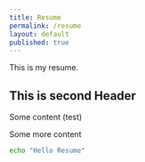 ```yaml
---
title: Resume
permalink: /resume
layout: default
published: true
---
```


This is my resume.

## This is second Header

Some content (test)

Some more content

```bash
echo "Hello Resume"
```
